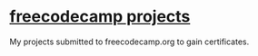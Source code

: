 # <ins>freecodecamp projects</ins>

My projects submitted to freecodecamp.org to gain certificates.
